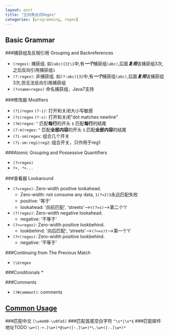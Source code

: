 ```yaml
---
layout: post
title: "正则表达式Regex"
categories: [programming, regex]
---
```


## Basic Grammar

###捕获组及反相引用 Grouping and Backreferences
* `(regex)`: 捕获组. 如`(abc){3}\1`中,有***一个***捕获组`(abc)`,后面***复用***该捕获组3次,之后反向引用捕获组`1`
* `(?:regex)`: 非捕获组. 如`(?:abc){3}`中,有***一个***捕获组`(abc)`,后面***复用***该捕获组3次,但无法反向引用捕获组
* `(?<name>regex)` 命名捕获组，Java7支持
 
###修改器 Modifiers
* `(?i)regex` `(?-i)`: 打开和关闭大小写敏感
* `(?s)regex` `(?-s)`: 打开和关闭"dot matches newline"
* `(?m)regex`: `^` 匹配**每行**的开头 `$` 匹配**每行**的结尾 
* `(?-m)regex`: `^` 匹配**全部内容**的开头 `$` 匹配**全部内容**的结尾 
* `(?i-sm)regex`: 组合几个开关
* `(?i-sm:reg1)reg2`: 组合开关，只作用于reg1

###Atomic Grouping and Possessive Quantifiers
* `(?>regex)`
* `?+, *+...`

###查看器 Lookaround
* `(?=regex)`: Zero-width positive lookahead. 
  * Zero-width: not consume any data, `1(?=2)3`永远匹配失败
  * positive: '等于'
  * lookahead: '向前匹配', 'streets'-->`t(?=s)`-->第二个't'
* `(?!regex)`: Zero-width negative lookahead.
  * negative: '不等于'
* `(?<=regex)`: Zero-width positive lookbehind.
  * lookbehind: '向后匹配', 'streets'-->`(?<=s)t`-->第一个't'
* `(?<!regex)`: Zero-width positive lookbehind.
  * negative: '不等于'

###Continuing from The Previous Match
* `\\Gregex`

###Conditionals
* 

###Comments
* `(?#comment)`: comments

## [Common Usage](http://www.williamlong.info/archives/433.html)

###匹配中文
`[\u4e00-\u9fa5]`
###匹配首尾空白字符
`^\s*|\s*$`
###匹配邮件地址TODO
`\w+([-+.]\w+)*@\w+([-.]\w+)*\.\w+([-.]\w+)*`
